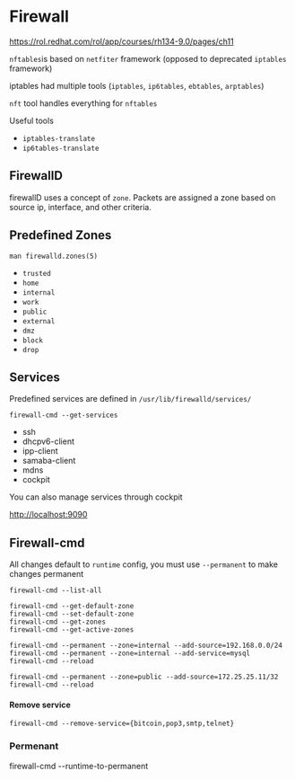 # Firewall

https://rol.redhat.com/rol/app/courses/rh134-9.0/pages/ch11

`nftables`is based on `netfiter` framework (opposed to deprecated `iptables` framework)

iptables had multiple tools (`iptables`, `ip6tables`, `ebtables`, `arptables`)

`nft` tool handles everything for `nftables`

Useful tools
- `iptables-translate`
- `ip6tables-translate`


## FirewallD

firewallD uses a concept of `zone`. Packets are assigned a zone based on source ip, interface, and other criteria.

## Predefined Zones

`man firewalld.zones(5)`

- `trusted`
- `home`
- `internal`
- `work`
- `public`
- `external`
- `dmz`
- `block`
- `drop`


## Services

Predefined services are defined in `/usr/lib/firewalld/services/`

`firewall-cmd --get-services`


- ssh
- dhcpv6-client
- ipp-client
- samaba-client
- mdns
- cockpit

You can also manage services through cockpit

[http://localhost:9090](http://localhost:9090)

## Firewall-cmd

All changes default to `runtime` config, you must use `--permanent` to make changes permanent

```
firewall-cmd --list-all

firewall-cmd --get-default-zone
firewall-cmd --set-default-zone
firewall-cmd --get-zones
firewall-cmd --get-active-zones

firewall-cmd --permanent --zone=internal --add-source=192.168.0.0/24
firewall-cmd --permanent --zone=internal --add-service=mysql
firewall-cmd --reload

firewall-cmd --permanent --zone=public --add-source=172.25.25.11/32
firewall-cmd --reload
```

#### Remove service

`firewall-cmd --remove-service={bitcoin,pop3,smtp,telnet}`



### Permenant
firewall-cmd --runtime-to-permanent
